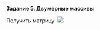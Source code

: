 **Задание 5. Двумерные массивы**

Получить матрицу:
![](https://github.com/alterG/javase01/blob/master/src/t05/res/example01.PNG?raw=true)
